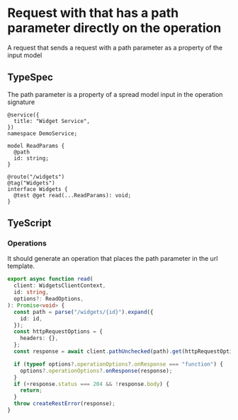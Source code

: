 # Request with that has a path parameter directly on the operation

A request that sends a request with a path parameter as a property of the input model

## TypeSpec

The path parameter is a property of a spread model input in the operation signature

```tsp
@service({
  title: "Widget Service",
})
namespace DemoService;

model ReadParams {
  @path
  id: string;
}

@route("/widgets")
@tag("Widgets")
interface Widgets {
  @test @get read(...ReadParams): void;
}
```

## TyeScript

### Operations

It should generate an operation that places the path parameter in the url template.

```ts src/api/widgetsClient/widgetsClientOperations.ts function read
export async function read(
  client: WidgetsClientContext,
  id: string,
  options?: ReadOptions,
): Promise<void> {
  const path = parse("/widgets/{id}").expand({
    id: id,
  });
  const httpRequestOptions = {
    headers: {},
  };
  const response = await client.pathUnchecked(path).get(httpRequestOptions);

  if (typeof options?.operationOptions?.onResponse === "function") {
    options?.operationOptions?.onResponse(response);
  }
  if (+response.status === 204 && !response.body) {
    return;
  }
  throw createRestError(response);
}
```
